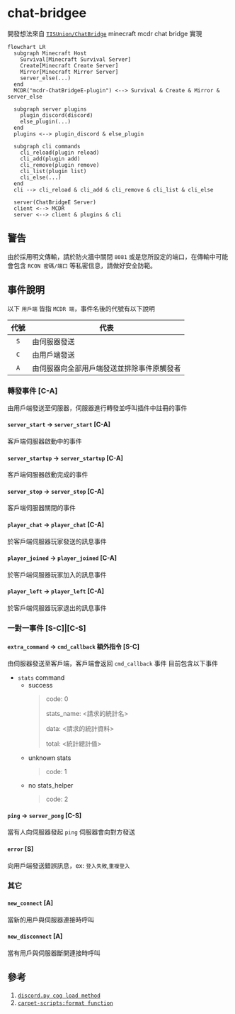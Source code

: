 # chat-bridgee

開發想法來自 [`TISUnion/ChatBridge`](https://github.com/TISUnion/ChatBridge) minecraft mcdr chat bridge 實現

```mermaid
flowchart LR
  subgraph Minecraft Host
    Survival[Minecraft Survival Server]
    Create[Minecraft Create Server]
    Mirror[Minecraft Mirror Server]
    server_else(...)
  end
  MCDR("mcdr-ChatBridgeE-plugin") <--> Survival & Create & Mirror & server_else

  subgraph server plugins
    plugin_discord(discord)
    else_plugin(...)
  end
  plugins <--> plugin_discord & else_plugin

  subgraph cli commands
    cli_reload(plugin reload)
    cli_add(plugin add)
    cli_remove(plugin remove)
    cli_list(plugin list) 
    cli_else(...)
  end
  cli --> cli_reload & cli_add & cli_remove & cli_list & cli_else

  server(ChatBridgeE Server)
  client <--> MCDR
  server <--> client & plugins & cli
```

## 警告

由於採用明文傳輸，請於防火牆中關閉 `8081` 或是您所設定的端口，在傳輸中可能會包含 `RCON 密碼/端口` 等私密信息，請做好安全防範。

## 事件說明

以下 `用戶端` 皆指 `MCDR 端`，事件名後的代號有以下說明

| 代號  | 代表                                       |
| :---: | ------------------------------------------ |
|  `S`  | 由伺服器發送                               |
|  `C`  | 由用戶端發送                               |
|  `A`  | 由伺服器向全部用戶端發送並排除事件原觸發者 |

### 轉發事件 [C-A]

由用戶端發送至伺服器，伺服器進行轉發並呼叫插件中註冊的事件

#### `server_start` -> `server_start` [C-A]

客戶端伺服器啟動中的事件

#### `server_startup` -> `server_startup` [C-A]

客戶端伺服器啟動完成的事件

#### `server_stop` -> `server_stop` [C-A]

客戶端伺服器關閉的事件

#### `player_chat` -> `player_chat` [C-A]

於客戶端伺服器玩家發送的訊息事件

#### `player_joined` -> `player_joined` [C-A]

於客戶端伺服器玩家加入的訊息事件

#### `player_left` -> `player_left` [C-A]

於客戶端伺服器玩家退出的訊息事件

### 一對一事件 [S-C]|[C-S]

#### `extra_command` -> `cmd_callback` 額外指令 [S-C]

由伺服器發送至客戶端，客戶端會返回 `cmd_callback` 事件
目前包含以下事件

- `stats` command
  - success
    > code: 0
    >
    > stats_name: <請求的統計名>
    >
    > data: <請求的統計資料>
    >
    > total: <統計總計值>
  - unknown stats
    > code: 1
  - no stats_helper
    > code: 2

#### `ping` -> `server_pong` [C-S]

當有人向伺服器發起 `ping` 伺服器會向對方發送

#### `error` [S]

向用戶端發送錯誤訊息，ex: `登入失敗`,`重複登入`

### 其它

#### `new_connect` [A]

當新的用戶與伺服器連接時呼叫

#### `new_disconnect` [A]

當有用戶與伺服器斷開連接時呼叫

## 參考

1. [`discord.py cog load method`](https://github.com/Rapptz/discord.py)
2. [`carpet-scripts:format function`](https://github.com/gnembon/fabric-carpet/blob/master/docs/scarpet/Full.md#formatcomponents--formatcomponents-)
